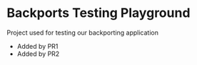 # Backports Testing Playground

Project used for testing our backporting application

 * Added by PR1
 * Added by PR2
